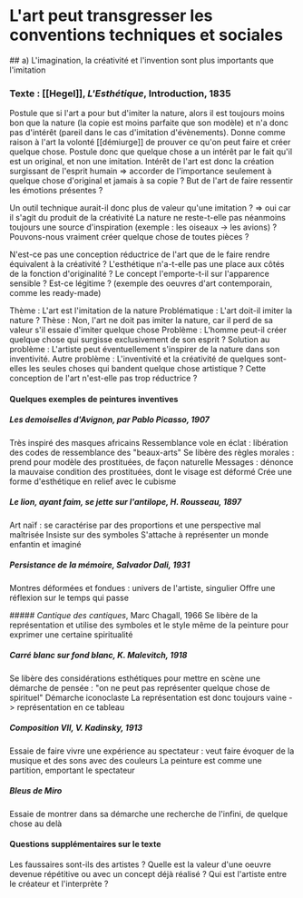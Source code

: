 # L'art peut transgresser les conventions techniques et sociales
## a) L'imagination, la créativité et l'invention sont plus importants que l'imitation
### Texte : [[Hegel]], *L'Esthétique*, Introduction, 1835
Postule que si l'art a pour but d'imiter la nature, alors il est toujours moins
bon que la nature (la copie est moins parfaite que son modèle) et n'a donc pas
d'intérêt (pareil dans le cas d'imitation d'évènements).
Donne comme raison à l'art la volonté [[démiurge]] de prouver ce qu'on peut
faire et créer quelque chose.
Postule donc que quelque chose a un intérêt par le fait qu'il est un original,
et non une imitation.
Intérêt de l'art est donc la création surgissant de l'esprit humain
=> accorder de l'importance seulement à quelque chose d'original et jamais à sa
copie ?
But de l'art de faire ressentir les émotions présentes ?

Un outil technique aurait-il donc plus de valeur qu'une imitation ?
=> oui car il s'agit du produit de la créativité
La nature ne reste-t-elle pas néanmoins toujours une source d'inspiration
(exemple : les oiseaux -> les avions) ? Pouvons-nous vraiment créer quelque
chose de toutes pièces ?

N'est-ce pas une conception réductrice de l'art que de le faire rendre
équivalent à la créativité ? L'esthétique n'a-t-elle pas une place aux côtés de
la fonction d'originalité ? Le concept l'emporte-t-il sur l'apparence sensible ?
Est-ce légitime ? (exemple des oeuvres d'art contemporain, comme les ready-made)

Thème : L'art est l'imitation de la nature
Problématique : L'art doit-il imiter la nature ?
Thèse : Non, l'art ne doit pas imiter la nature, car il perd de sa valeur s'il
essaie d'imiter quelque chose
Problème : L'homme peut-il créer quelque chose qui surgisse exclusivement de son
esprit ?
Solution au problème : L'artiste peut éventuellement s'inspirer de la nature
dans son inventivité.
Autre problème : L'inventivité et la créativité de quelques sont-elles les
seules choses qui bandent quelque chose artistique ? Cette conception de l'art
n'est-elle pas trop réductrice ?

#### Quelques exemples de peintures inventives
##### *Les demoiselles d'Avignon*, par Pablo Picasso, 1907
Très inspiré des masques africains
Ressemblance vole en éclat : libération des codes de ressemblance des
"beaux-arts"
Se libère des règles morales : prend pour modèle des prostituées, de façon
naturelle
Messages : dénonce la mauvaise condition des prostituées, dont le visage est
déformé
Crée une forme d'esthétique en relief avec le cubisme

##### *Le lion, ayant faim, se jette sur l'antilope*, H. Rousseau, 1897
Art naïf : se caractérise par des proportions et une perspective mal maîtrisée
Insiste sur des symboles
S'attache à représenter un monde enfantin et imaginé

##### *Persistance de la mémoire*, Salvador Dali, 1931
Montres déformées et fondues : univers de l'artiste, singulier
Offre une réflexion sur le temps qui passe

##### *Cantique des cantiques*, Marc Chagall, 1966
Se libère de la représentation et utilise des symboles et le style même de la
peinture pour exprimer une certaine spiritualité

##### *Carré blanc sur fond blanc*, K. Malevitch, 1918
Se libère des considérations esthétiques pour mettre en scène une démarche de
pensée : "on ne peut pas représenter quelque chose de spirituel"
Démarche iconoclaste
La représentation est donc toujours vaine -> représentation en ce tableau

##### *Composition VII*, V. Kadinsky, 1913
Essaie de faire vivre une expérience au spectateur : veut faire évoquer de la
musique et des sons avec des couleurs
La peinture est comme une partition, emportant le spectateur

##### *Bleu*s de Miro
Essaie de montrer dans sa démarche une recherche de l'infini, de quelque chose
au delà

#### Questions supplémentaires sur le texte
Les faussaires sont-ils des artistes ?
Quelle est la valeur d'une oeuvre devenue répétitive ou avec un concept déjà
réalisé ?
Qui est l'artiste entre le créateur et l'interprète ?
